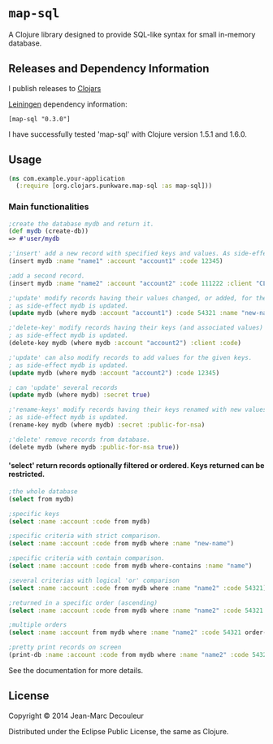 # `map-sql`

A Clojure library designed to provide SQL-like syntax for small in-memory database.


## Releases and Dependency Information

I publish releases to [Clojars]

[Leiningen] dependency information:

    [map-sql "0.3.0"]

[Clojars]: http://clojars.org/map-sql
[Leiningen]: http://leiningen.org/

I have successfully tested 'map-sql' with Clojure version 1.5.1 and 1.6.0.


## Usage

```clj
(ns com.example.your-application
  (:require [org.clojars.punkware.map-sql :as map-sql]))
```

### Main functionalities

```clj
;create the database mydb and return it.
(def mydb (create-db))
=> #'user/mydb

;'insert' add a new record with specified keys and values. As side-effect mydb is updated.
(insert mydb :name "name1" :account "account1" :code 12345)

;add a second record.
(insert mydb :name "name2" :account "account2" :code 111222 :client "CL-2")

;'update' modify records having their values changed, or added, for the given keys.
; as side-effect mydb is updated.
(update mydb (where mydb :account "account1") :code 54321 :name "new-name")

;'delete-key' modify records having their keys (and associated values) removed.
; as side-effect mydb is updated.
(delete-key mydb (where mydb :account "account2") :client :code)

;'update' can also modify records to add values for the given keys.
; as side-effect mydb is updated.
(update mydb (where mydb :account "account2") :code 12345)

; can 'update' several records
(update mydb (where mydb) :secret true)

;'rename-keys' modify records having their keys renamed with new values.
; as side-effect mydb is updated.
(rename-key mydb (where mydb) :secret :public-for-nsa)

;'delete' remove records from database.
(delete mydb (where mydb :public-for-nsa true))
```


#### 'select' return records optionally filtered or ordered. Keys returned can be restricted.

```clj
;the whole database
(select from mydb)

;specific keys
(select :name :account :code from mydb)

;specific criteria with strict comparison.
(select :name :account :code from mydb where :name "new-name")

;specific criteria with contain comparison.
(select :name :account :code from mydb where-contains :name "name")

;several criterias with logical 'or' comparison
(select :name :account :code from mydb where :name "name2" :code 54321)

;returned in a specific order (ascending)
(select :name :account :code from mydb where :name "name2" :code 54321 order-by :code)

;multiple orders
(select :name :account from mydb where :name "name2" :code 54321 order-by :public-for-nsa :account)
```

```clj
;pretty print records on screen
(print-db :name :account :code from mydb where :name "name2" :code 54321 order-by :code)
```

See the documentation for more details.

## License

Copyright © 2014 Jean-Marc Decouleur

Distributed under the Eclipse Public License, the same as Clojure.

